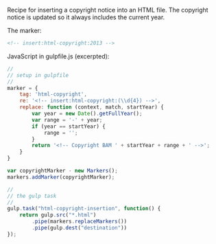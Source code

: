 Recipe for inserting a copyright notice into an HTML file. The copyright notice is updated so it always includes the current year.

The marker:
```html
<!-- insert:html-copyright:2013 -->
```

JavaScript in gulpfile.js (excerpted):

```js
//
// setup in gulpfile
//
marker = {
    tag: 'html-copyright',
    re: '<!-- insert:html-copyright:(\\d{4}) -->',
    replace: function (context, match, startYear) {
        var year = new Date().getFullYear();
        var range = '-' + year;
        if (year == startYear) {
            range = '';
        }
        return '<!-- Copyright BAM ' + startYear + range + ' -->';
    }
}

var copyrightMarker - new Markers();
markers.addMarker(copyrightMarker);

//
// the gulp task
//
gulp.task("html-copyright-insertion", function() {
    return gulp.src("*.html")
        .pipe(markers.replaceMarkers())
        .pipe(gulp.dest("destination"))
});

```